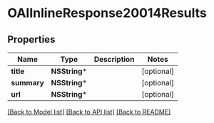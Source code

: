 # OAIInlineResponse20014Results

## Properties
Name | Type | Description | Notes
------------ | ------------- | ------------- | -------------
**title** | **NSString*** |  | [optional] 
**summary** | **NSString*** |  | [optional] 
**url** | **NSString*** |  | [optional] 

[[Back to Model list]](../README.md#documentation-for-models) [[Back to API list]](../README.md#documentation-for-api-endpoints) [[Back to README]](../README.md)


